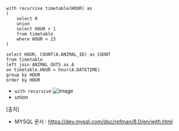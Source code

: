 ```
with recursive timetable(HOUR) as
(
    select 0
    union
    select HOUR + 1 
    from timetable 
    where HOUR < 23
)

select HOUR, COUNT(A.ANIMAL_ID) as COUNT
from timetable
left join ANIMAL_OUTS as A
on timetable.HOUR = hour(A.DATETIME)
group by HOUR
order by HOUR
```

- `with recursive`
![image](https://user-images.githubusercontent.com/43158502/134863143-75d588b1-ea04-4316-b4b4-9c98ca073dfa.png)
- union

[출처]
- MYSQL 문서 : https://dev.mysql.com/doc/refman/8.0/en/with.html
